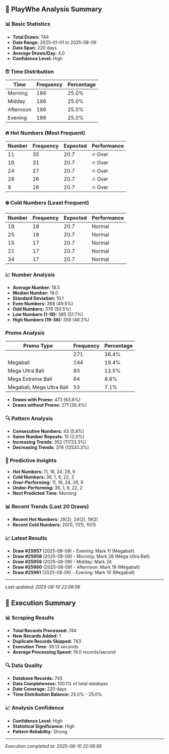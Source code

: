 
## 🎯 PlayWhe Analysis Summary

### 📊 Basic Statistics
- **Total Draws:** 744
- **Date Range:** 2025-01-01 to 2025-08-09
- **Data Span:** 220 days
- **Average Draws/Day:** 4.0
- **Confidence Level:** High

### ⏰ Time Distribution
| Time | Frequency | Percentage |
|------|-----------|------------|
| Morning | 186 | 25.0% |
| Midday | 186 | 25.0% |
| Afternoon | 186 | 25.0% |
| Evening | 186 | 25.0% |

### 🔥 Hot Numbers (Most Frequent)
| Number | Frequency | Expected | Performance |
|--------|-----------|----------|-------------|
| 11 | 35 | 20.7 | 🔥 Over |
| 16 | 31 | 20.7 | 🔥 Over |
| 24 | 27 | 20.7 | 🔥 Over |
| 28 | 26 | 20.7 | 🔥 Over |
| 9 | 26 | 20.7 | 🔥 Over |

### ❄️ Cold Numbers (Least Frequent)
| Number | Frequency | Expected | Performance |
|--------|-----------|----------|-------------|
| 19 | 18 | 20.7 | Normal |
| 25 | 18 | 20.7 | Normal |
| 15 | 17 | 20.7 | Normal |
| 21 | 17 | 20.7 | Normal |
| 34 | 17 | 20.7 | Normal |

### 📈 Number Analysis
- **Average Number:** 18.5
- **Median Number:** 18.0
- **Standard Deviation:** 10.1
- **Even Numbers:** 368 (49.5%)
- **Odd Numbers:** 376 (50.5%)
- **Low Numbers (1-18):** 385 (51.7%)
- **High Numbers (19-36):** 359 (48.3%)

###  Promo Analysis
| Promo Type | Frequency | Percentage |
|------------|-----------|------------|
|  | 271 | 36.4% |
| Megaball | 144 | 19.4% |
| Mega Ultra Ball | 93 | 12.5% |
| Mega Extreme Ball | 64 | 8.6% |
| Megaball, Mega Ultra Ball | 53 | 7.1% |
- **Draws with Promo:** 473 (63.6%)
- **Draws without Promo:** 271 (36.4%)

### 🔍 Pattern Analysis
- **Consecutive Numbers:** 43 (5.8%)
- **Same Number Repeats:** 15 (2.0%)
- **Increasing Trends:** 352 (11733.3%)
- **Decreasing Trends:** 376 (12533.3%)

### 🔮 Predictive Insights
- **Hot Numbers:** 11, 16, 24, 28, 9
- **Cold Numbers:** 36, 1, 6, 22, 2
- **Over-Performing:** 11, 16, 24, 28, 9
- **Under-Performing:** 36, 1, 6, 22, 2
- **Next Predicted Time:** Morning

### 📊 Recent Trends (Last 20 Draws)
- **Recent Hot Numbers:** 28(2), 24(2), 19(2)
- **Recent Cold Numbers:** 20(1), 11(1), 10(1)

### 📈 Latest Results
- **Draw #25957** (2025-08-08) - Evening: Mark 11 (Megaball)
- **Draw #25958** (2025-08-09) - Morning: Mark 28 (Mega Ultra Ball)
- **Draw #25959** (2025-08-09) - Midday: Mark 24 
- **Draw #25960** (2025-08-09) - Afternoon: Mark 19 (Megaball)
- **Draw #25961** (2025-08-09) - Evening: Mark 10 (Megaball)

---
*Last updated: 2025-08-10 22:08:56*

## 🚀 Execution Summary

### 📊 Scraping Results
- **Total Records Processed:** 744
- **New Records Added:** 1
- **Duplicate Records Skipped:** 743
- **Execution Time:** 39.13 seconds
- **Average Processing Speed:** 19.0 records/second

### 🔍 Data Quality
- **Database Records:** 743
- **Data Completeness:** 100.1% of total database
- **Date Coverage:** 220 days
- **Time Distribution Balance:** 25.0% - 25.0%

### 📈 Analysis Confidence
- **Confidence Level:** High
- **Statistical Significance:** High
- **Pattern Reliability:** Strong

---
*Execution completed at: 2025-08-10 22:08:56*
